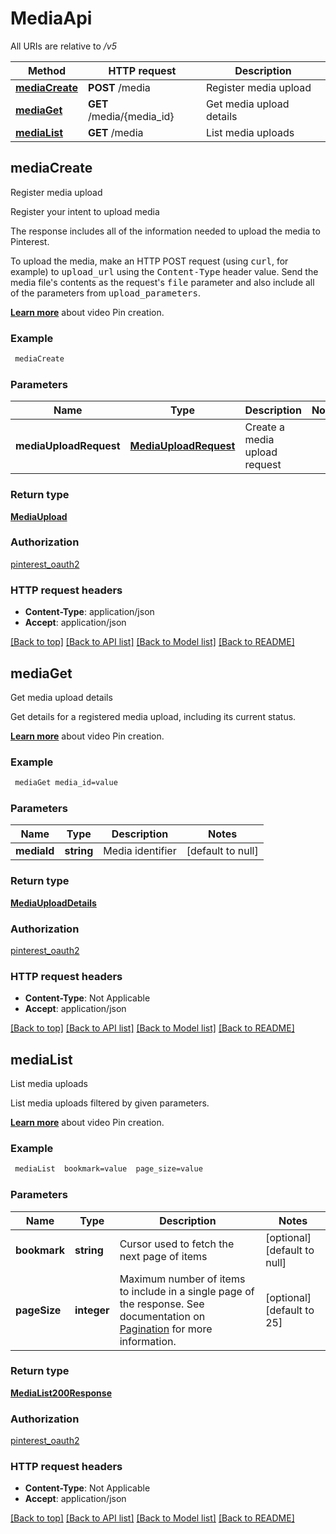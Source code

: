 # MediaApi

All URIs are relative to */v5*

Method | HTTP request | Description
------------- | ------------- | -------------
[**mediaCreate**](MediaApi.md#mediaCreate) | **POST** /media | Register media upload
[**mediaGet**](MediaApi.md#mediaGet) | **GET** /media/{media_id} | Get media upload details
[**mediaList**](MediaApi.md#mediaList) | **GET** /media | List media uploads



## mediaCreate

Register media upload

Register your intent to upload media

The response includes all of the information needed to upload the media
to Pinterest.

To upload the media, make an HTTP POST request (using <tt>curl</tt>, for
example) to <tt>upload_url</tt> using the <tt>Content-Type</tt> header
value. Send the media file's contents as the request's <tt>file</tt>
parameter and also include all of the parameters from
<tt>upload_parameters</tt>.

<strong><a href='/docs/api-features/creating-boards-and-pins/#creating-video-pins'>Learn more</a></strong> about video Pin creation.

### Example

```bash
 mediaCreate
```

### Parameters


Name | Type | Description  | Notes
------------- | ------------- | ------------- | -------------
 **mediaUploadRequest** | [**MediaUploadRequest**](MediaUploadRequest.md) | Create a media upload request |

### Return type

[**MediaUpload**](MediaUpload.md)

### Authorization

[pinterest_oauth2](../README.md#pinterest_oauth2)

### HTTP request headers

- **Content-Type**: application/json
- **Accept**: application/json

[[Back to top]](#) [[Back to API list]](../README.md#documentation-for-api-endpoints) [[Back to Model list]](../README.md#documentation-for-models) [[Back to README]](../README.md)


## mediaGet

Get media upload details

Get details for a registered media upload, including its current status.

<strong><a href='/docs/api-features/creating-boards-and-pins/#creating-video-pins'>Learn more</a></strong> about video Pin creation.

### Example

```bash
 mediaGet media_id=value
```

### Parameters


Name | Type | Description  | Notes
------------- | ------------- | ------------- | -------------
 **mediaId** | **string** | Media identifier | [default to null]

### Return type

[**MediaUploadDetails**](MediaUploadDetails.md)

### Authorization

[pinterest_oauth2](../README.md#pinterest_oauth2)

### HTTP request headers

- **Content-Type**: Not Applicable
- **Accept**: application/json

[[Back to top]](#) [[Back to API list]](../README.md#documentation-for-api-endpoints) [[Back to Model list]](../README.md#documentation-for-models) [[Back to README]](../README.md)


## mediaList

List media uploads

List media uploads filtered by given parameters.

<strong><a href='/docs/api-features/creating-boards-and-pins/#creating-video-pins'>Learn more</a></strong> about video Pin creation.

### Example

```bash
 mediaList  bookmark=value  page_size=value
```

### Parameters


Name | Type | Description  | Notes
------------- | ------------- | ------------- | -------------
 **bookmark** | **string** | Cursor used to fetch the next page of items | [optional] [default to null]
 **pageSize** | **integer** | Maximum number of items to include in a single page of the response. See documentation on <a href='/docs/reference/pagination/'>Pagination</a> for more information. | [optional] [default to 25]

### Return type

[**MediaList200Response**](MediaList200Response.md)

### Authorization

[pinterest_oauth2](../README.md#pinterest_oauth2)

### HTTP request headers

- **Content-Type**: Not Applicable
- **Accept**: application/json

[[Back to top]](#) [[Back to API list]](../README.md#documentation-for-api-endpoints) [[Back to Model list]](../README.md#documentation-for-models) [[Back to README]](../README.md)

